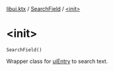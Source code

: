 [libui.ktx](../index.md) / [SearchField](index.md) / [&lt;init&gt;](./-init-.md)

# &lt;init&gt;

`SearchField()`

Wrapper class for [uiEntry](../../libui/ui-entry.md) to search text.

